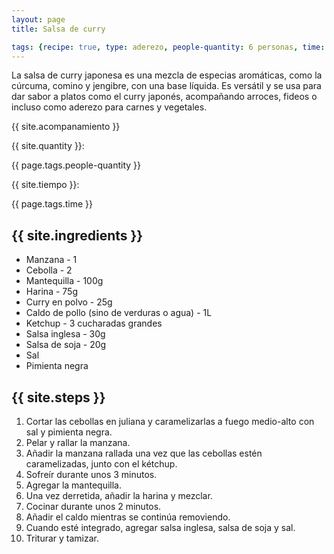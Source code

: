 ```yaml
---
layout: page
title: Salsa de curry

tags: {recipe: true, type: aderezo, people-quantity: 6 personas, time: 1 hora}
---
```


<p class="recipe-description">La salsa de curry japonesa es una mezcla de especias aromáticas, como la cúrcuma, comino y jengibre, con una base líquida. Es versátil y se usa para dar sabor a platos como el curry japonés, acompañando arroces, fideos o incluso como aderezo para carnes y vegetales.</p>

<div class="recipe-information">
  <div><p class="{{ page.tags.type }}">{{ site.acompanamiento }}</p></div>
  <div><p>{{ site.quantity }}:</p> {{ page.tags.people-quantity }}</div>
  <div><p>{{ site.tiempo }}:</p> {{ page.tags.time }}</div>
</div>

## {{ site.ingredients }}

  *   Manzana - 1
  *   Cebolla - 2
  *   Mantequilla - 100g
  *   Harina - 75g
  *   Curry en polvo - 25g
  *   Caldo de pollo (sino de verduras o agua) - 1L
  *   Ketchup - 3 cucharadas grandes
  *   Salsa inglesa - 30g
  *   Salsa de soja - 20g
  *   Sal
  *   Pimienta negra

## {{ site.steps }}

1. Cortar las cebollas en juliana y caramelizarlas a fuego medio-alto con sal y pimienta negra.
2. Pelar y rallar la manzana.
3. Añadir la manzana rallada una vez que las cebollas estén caramelizadas, junto con el kétchup.
4. Sofreír durante unos 3 minutos.
5. Agregar la mantequilla.
6. Una vez derretida, añadir la harina y mezclar.
7. Cocinar durante unos 2 minutos.
8. Añadir el caldo mientras se continúa removiendo.
9. Cuando esté integrado, agregar salsa inglesa, salsa de soja y sal.
10. Triturar y tamizar.